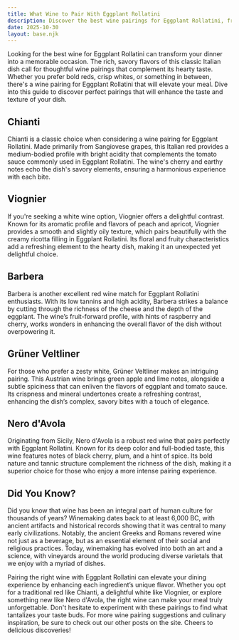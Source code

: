 ```yaml
---
title: What Wine to Pair With Eggplant Rollatini
description: Discover the best wine pairings for Eggplant Rollatini, from bold reds to crisp whites.
date: 2025-10-30
layout: base.njk
---
```


Looking for the best wine for Eggplant Rollatini can transform your dinner into a memorable occasion. The rich, savory flavors of this classic Italian dish call for thoughtful wine pairings that complement its hearty taste. Whether you prefer bold reds, crisp whites, or something in between, there's a wine pairing for Eggplant Rollatini that will elevate your meal. Dive into this guide to discover perfect pairings that will enhance the taste and texture of your dish.

## Chianti

Chianti is a classic choice when considering a wine pairing for Eggplant Rollatini. Made primarily from Sangiovese grapes, this Italian red provides a medium-bodied profile with bright acidity that complements the tomato sauce commonly used in Eggplant Rollatini. The wine's cherry and earthy notes echo the dish's savory elements, ensuring a harmonious experience with each bite.

## Viognier

If you're seeking a white wine option, Viognier offers a delightful contrast. Known for its aromatic profile and flavors of peach and apricot, Viognier provides a smooth and slightly oily texture, which pairs beautifully with the creamy ricotta filling in Eggplant Rollatini. Its floral and fruity characteristics add a refreshing element to the hearty dish, making it an unexpected yet delightful choice.

## Barbera

Barbera is another excellent red wine match for Eggplant Rollatini enthusiasts. With its low tannins and high acidity, Barbera strikes a balance by cutting through the richness of the cheese and the depth of the eggplant. The wine’s fruit-forward profile, with hints of raspberry and cherry, works wonders in enhancing the overall flavor of the dish without overpowering it.

## Grüner Veltliner

For those who prefer a zesty white, Grüner Veltliner makes an intriguing pairing. This Austrian wine brings green apple and lime notes, alongside a subtle spiciness that can enliven the flavors of eggplant and tomato sauce. Its crispness and mineral undertones create a refreshing contrast, enhancing the dish’s complex, savory bites with a touch of elegance.

## Nero d'Avola

Originating from Sicily, Nero d'Avola is a robust red wine that pairs perfectly with Eggplant Rollatini. Known for its deep color and full-bodied taste, this wine features notes of black cherry, plum, and a hint of spice. Its bold nature and tannic structure complement the richness of the dish, making it a superior choice for those who enjoy a more intense pairing experience.

## Did You Know?

Did you know that wine has been an integral part of human culture for thousands of years? Winemaking dates back to at least 6,000 BC, with ancient artifacts and historical records showing that it was central to many early civilizations. Notably, the ancient Greeks and Romans revered wine not just as a beverage, but as an essential element of their social and religious practices. Today, winemaking has evolved into both an art and a science, with vineyards around the world producing diverse varietals that we enjoy with a myriad of dishes.

Pairing the right wine with Eggplant Rollatini can elevate your dining experience by enhancing each ingredient’s unique flavor. Whether you opt for a traditional red like Chianti, a delightful white like Viognier, or explore something new like Nero d'Avola, the right wine can make your meal truly unforgettable. Don't hesitate to experiment with these pairings to find what tantalizes your taste buds. For more wine pairing suggestions and culinary inspiration, be sure to check out our other posts on the site. Cheers to delicious discoveries!